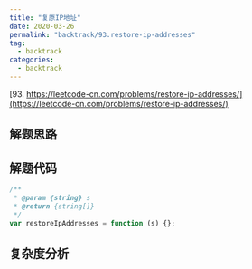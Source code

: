 ```yaml
---
title: "复原IP地址"
date: 2020-03-26
permalink: "backtrack/93.restore-ip-addresses"
tag:
  - backtrack
categories:
  - backtrack
---
```


[93. https://leetcode-cn.com/problems/restore-ip-addresses/](https://leetcode-cn.com/problems/restore-ip-addresses/)

## 解题思路

## 解题代码

```js
/**
 * @param {string} s
 * @return {string[]}
 */
var restoreIpAddresses = function (s) {};
```

## 复杂度分析

